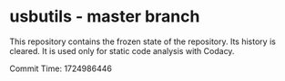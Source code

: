 # usbutils - master branch

This repository contains the frozen state of the repository.
Its history is cleared. It is used only for static code
analysis with Codacy.

Commit Time: 1724986446